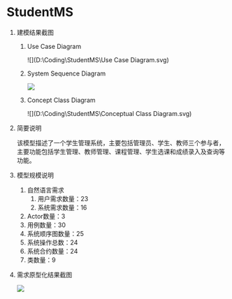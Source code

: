 # StudentMS

1. 建模结果截图

   1. Use Case Diagram

      ![](D:\Coding\StudentMS\Use Case Diagram.svg)

   2. System Sequence Diagram

      ![](D:\Coding\StudentMS\SelectCourseSSD.svg)

   3. Concept Class Diagram

      ![](D:\Coding\StudentMS\Conceptual Class Diagram.svg)

2. 简要说明

   ​	该模型描述了一个学生管理系统，主要包括管理员、学生、教师三个参与者，主要功能包括学生管理、教师管理、课程管理、学生选课和成绩录入及查询等功能。

3. 模型规模说明

   1. 自然语言需求
      1. 用户需求数量：23
      2. 系统需求数量：16
   2. Actor数量：3
   3. 用例数量：30
   4. 系统顺序图数量：25
   5. 系统操作总数：24
   6. 系统合约数量：24
   7. 类数量：9

4. 需求原型化结果截图

   ![](D:\Coding\StudentMS\Prototype.png)